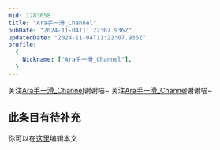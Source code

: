 ```yaml
---
mid: 1283658
title: "Ara手一滑_Channel"
pubDate: "2024-11-04T11:22:07.936Z"
updatedDate: "2024-11-04T11:22:07.936Z"
profile:
  {
    Nickname: ["Ara手一滑_Channel"],
  }
---
```


关注[Ara手一滑_Channel](https://space.bilibili.com/1283658)谢谢喵~ 关注[Ara手一滑_Channel](https://space.bilibili.com/1283658)谢谢喵~

## 此条目有待补充
你可以在[这里](https://github.com/Yuhanawa/VTuber.ICU/edit/master/src/content/v/Ara手一滑_Channel/index.md)编辑本文
